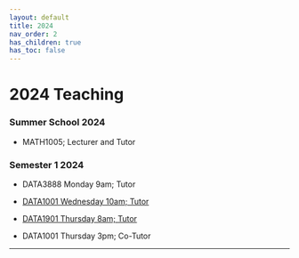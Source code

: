 ```yaml
---
layout: default
title: 2024
nav_order: 2
has_children: true
has_toc: false
---
```


# 2024 Teaching

### Summer School 2024

- MATH1005; Lecturer and Tutor

### Semester 1 2024

- DATA3888 Monday 9am; Tutor

- [DATA1001 Wednesday 10am; Tutor](https://tjelton.github.io/Elton-Teaching/DATA1001_Wed_10am_2024.html)

- [DATA1901 Thursday 8am; Tutor](https://tjelton.github.io/Elton-Teaching/DATA1901_Thu_8am_2024.html)

- DATA1001 Thursday 3pm; Co-Tutor

----

